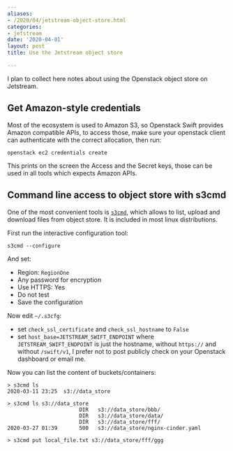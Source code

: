 ```yaml
---
aliases:
- /2020/04/jetstream-object-store.html
categories:
- jetstream
date: '2020-04-01'
layout: post
title: Use the Jetstream object store

---
```


I plan to collect here notes about using the Openstack object store
on Jetstream.

## Get Amazon-style credentials

Most of the ecosystem is used to Amazon S3, so Openstack Swift provides
Amazon compatible APIs, to access those, make sure your openstack client
can authenticate with the correct allocation, then run:

    openstack ec2 credentials create

This prints on the screen the Access and the Secret keys, those can be
used in all tools which expects Amazon APIs.

## Command line access to object store with s3cmd

One of the most convenient tools is [`s3cmd`](https://s3tools.org/s3cmd), which allows to list, upload
and download files from object store. It is included in most linux distributions.

First run the interactive configuration tool:

    s3cmd --configure

And set:

* Region: `RegionOne`
* Any password for encryption
* Use HTTPS: Yes
* Do not test
* Save the configuration

Now edit `~/.s3cfg`:

* set `check_ssl_certificate` and `check_ssl_hostname` to `False`
* set `host_base=JETSTREAM_SWIFT_ENDPOINT` where `JETSTREAM_SWIFT_ENDPOINT` is just the hostname, without `https://` and without `/swift/v1`, I prefer not to post publicly check on your Openstack dashboard or email me.

Now you can list the content of buckets/containers:

```
> s3cmd ls
2020-03-11 23:25  s3://data_store

> s3cmd ls s3://data_store
                       DIR   s3://data_store/bbb/
                       DIR   s3://data_store/data/
                       DIR   s3://data_store/fff/
2020-03-27 01:39       500   s3://data_store/nginx-cinder.yaml

> s3cmd put local_file.txt s3://data_store/fff/ggg
```
